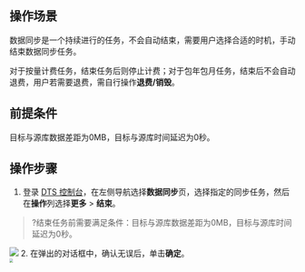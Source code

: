 
## 操作场景
数据同步是一个持续进行的任务，不会自动结束，需要用户选择合适的时机，手动结束数据同步任务。

对于按量计费任务，结束任务后则停止计费；对于包年包月任务，结束后不会自动退费，用户若需要退费，需自行操作**退费/销毁**。

## 前提条件
目标与源库数据差距为0MB，目标与源库时间延迟为0秒。 

## 操作步骤
1. 登录 [DTS 控制台](https://console.cloud.tencent.com/dts/migration)，在左侧导航选择**数据同步**页，选择指定的同步任务，然后在**操作**列选择**更多** > **结束**。
>?结束任务前需要满足条件：目标与源库数据差距为0MB，目标与源库时间延迟为0秒。
>
![](https://main.qcloudimg.com/raw/bc9ee7becf8619befd9940ed4515a831.png)
2. 在弹出的对话框中，确认无误后，单击**确定**。<br>
<img src="https://qcloudimg.tencent-cloud.cn/raw/936c9df2cede75de486ce20e8ff7acb0.png" style="zoom:40%;" />
